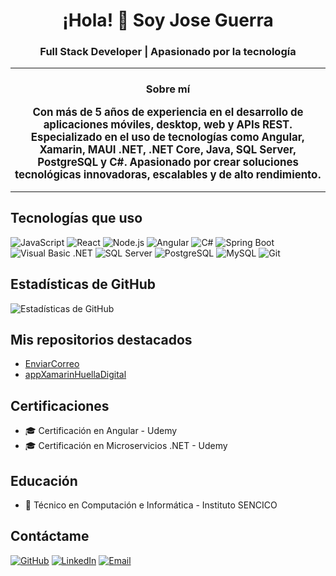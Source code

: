 <div align="center">

# ¡Hola! 👋 Soy Jose Guerra

### Full Stack Developer | Apasionado por la tecnología

---

### **Sobre mí**

<p style="font-size: 1.2em; font-weight: bold;">
Con más de 5 años de experiencia en el desarrollo de aplicaciones móviles, desktop, web y APIs REST. Especializado en el uso de tecnologías como Angular, Xamarin, MAUI .NET, .NET Core, Java, SQL Server, PostgreSQL y C#. Apasionado por crear soluciones tecnológicas innovadoras, escalables y de alto rendimiento.
</p>

</div>

---

## Tecnologías que uso

![JavaScript](https://img.shields.io/badge/-JavaScript-F7DF1E?style=flat-square&logo=javascript&logoColor=black)
![React](https://img.shields.io/badge/-React-61DAFB?style=flat-square&logo=react&logoColor=black)
![Node.js](https://img.shields.io/badge/-Node.js-339933?style=flat-square&logo=node.js&logoColor=white)
![Angular](https://img.shields.io/badge/-Angular-DD0031?style=flat-square&logo=angular&logoColor=white)
![C#](https://img.shields.io/badge/-C%23-239120?style=flat-square&logo=c-sharp&logoColor=white)
![Spring Boot](https://img.shields.io/badge/-Spring%20Boot-6DB33F?style=flat-square&logo=spring&logoColor=white)
![Visual Basic .NET](https://img.shields.io/badge/-Visual%20Basic%20.NET-512BD4?style=flat-square&logo=.net&logoColor=white)
![SQL Server](https://img.shields.io/badge/-SQL%20Server-CC2927?style=flat-square&logo=microsoft-sql-server&logoColor=white)
![PostgreSQL](https://img.shields.io/badge/-PostgreSQL-336791?style=flat-square&logo=postgresql&logoColor=white)
![MySQL](https://img.shields.io/badge/-MySQL-4479A1?style=flat-square&logo=mysql&logoColor=white)
![Git](https://img.shields.io/badge/-Git-F05032?style=flat-square&logo=git&logoColor=white)

## Estadísticas de GitHub

![Estadísticas de GitHub](https://github-readme-stats.vercel.app/api?username=JOGUERRA2023&show_icons=true&theme=radical)

## Mis repositorios destacados

- [EnviarCorreo](https://github.com/JOGUERRA2023/EnviarCorreo)
- [appXamarinHuellaDigital](https://github.com/JOGUERRA2023/appXamarinHuellaDigital)

## Certificaciones

- 🎓 Certificación en Angular - Udemy
- 🎓 Certificación en Microservicios .NET - Udemy

## Educación

- 🏫 Técnico en Computación e Informática - Instituto SENCICO

## Contáctame

[![GitHub](https://img.shields.io/badge/-GitHub-181717?style=flat-square&logo=github&logoColor=white)](https://github.com/JOGUERRA2023)
[![LinkedIn](https://img.shields.io/badge/-LinkedIn-0077B5?style=flat-square&logo=linkedin&logoColor=white)](https://www.linkedin.com/in/jose-jacobo-guerra-gonzales-939497335/)
[![Email](https://img.shields.io/badge/-Email-D14836?style=flat-square&logo=gmail&logoColor=white)](mailto:tuemail@example.com)
